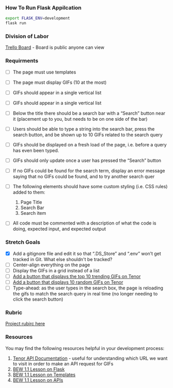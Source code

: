 ### How To Run Flask Appilcation

```bash
export FLASK_ENV=development
flask run
```


### Division of Labor
[Trello Board](https://trello.com/b/TGQ3SeYq/gifsearch) - Board is public anyone can view




### Requirments
- [ ] The page must use templates
- [ ] The page must display GIFs (10 at the most)
- [ ] GIFs should appear in a single vertical list
- [ ] GIFs should appear in a single vertical list
- [ ] Below the title there should be a search bar with a “Search” button near it (placement up to you, but needs to be on one side of the bar)
- [ ] Users should be able to type a string into the search bar, press the search button, and be shown up to 10 GIFs related to the search query
- [ ] GIFs should be displayed on a fresh load of the page, i.e. before a query has even been typed.
- [ ] GIFs should only update once a user has pressed the “Search” button
- [ ] If no GIFs could be found for the search term, display an error message saying that no GIFs could be found, and to try another search quer
- [ ] The following elements should have some custom styling (i.e. CSS rules) added to them:
    1. Page Title
    2. Search Bar
    3. Search item
- [ ] All code must be commented with a description of what the code is doing, expected input, and expected output




### Stretch Goals
- [x] Add a gitignore file and edit it so that “.DS_Store” and “.env” won’t get tracked in Git. What else shouldn't be tracked?
- [ ] Center-align everything on the page
- [ ] Display the GIFs in a grid instead of a list
- [ ] [Add a button that displays the top 10 trending GIFs on Tenor](https://tenor.com/gifapi/documentation#endpoints-trendinggifs)
- [ ] [Add a button that displays 10 random GIFs on Tenor](https://tenor.com/gifapi/documentation#endpoints-random)
- [ ] Type-ahead: as the user types in the search box, the page is reloading the gifs to match the search query in real time (no longer needing to click the search button)

### Rubric
[Project rubirc here](https://docs.google.com/document/d/1u8zn_w9kQceK1y0f0F6QEWWgP8T7KRsQvQOIvlzyMi0/edit)


### Resources

You may find the following resources helpful in your development process:

1. [Tenor API Documentation](https://tenor.com/gifapi/documentation) - useful for understanding which URL we want to visit in order to make an API request for GIFs
2. [BEW 1.1 Lesson on Flask](https://make-school-courses.github.io/BEW-1.1-RESTful-and-Resourceful-MVC-Architecture/#/./Lessons/03-Intro-to-Flask/README)
3. [BEW 1.1 Lesson on Templates](https://make-school-courses.github.io/BEW-1.1-RESTful-and-Resourceful-MVC-Architecture/#/./Lessons/04-Flask-Templating/README)
4. [BEW 1.1 Lesson on APIs](https://make-school-courses.github.io/BEW-1.1-RESTful-and-Resourceful-MVC-Architecture/#/./Lessons/05-URLs-HTTP-REST-and-Reading-Errors/README)
